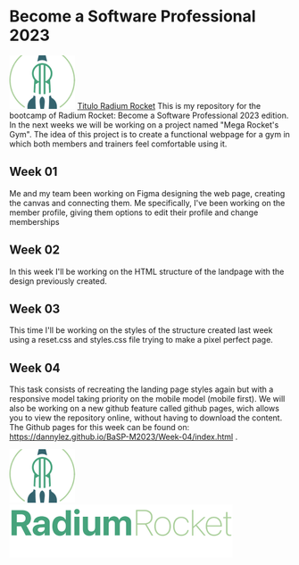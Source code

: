 # Become a Software Professional 2023
![Logo Radium Rocket](assets/imgs/logo-rr.png)
[Titulo Radium Rocket](assets/imgs/titulo-rr.png)
This is my repository for the bootcamp of Radium Rocket: Become a Software Professional 2023 edition.
In the next weeks we will be working on a project named "Mega Rocket's Gym".
The idea of this project is to create a functional webpage for a gym in which both members and trainers feel comfortable using it.

## Week 01
Me and my team been working on Figma designing the web page, creating the canvas and connecting them. Me specifically, I've been working on the member profile, giving them options to edit their profile and change memberships

## Week 02
In this week I'll be working on the HTML structure of the landpage with the design previously created.

## Week 03
This time I'll be working on the styles of the structure created last week using a reset.css and styles.css file trying to make a pixel perfect page.

## Week 04
This task consists of recreating the landing page styles again but with a responsive model taking priority on the mobile model (mobile first).
We will also be working on a new github feature called github pages, wich allows you to view the repository online, without having to download the content.
The Github pages for this week can be found on: https://dannylez.github.io/BaSP-M2023/Week-04/index.html .

![Logo Radium Rocket](assets/imgs/logo-rr.png)![Titulo Radium Rocket](assets/imgs/titulo-rr.png)
